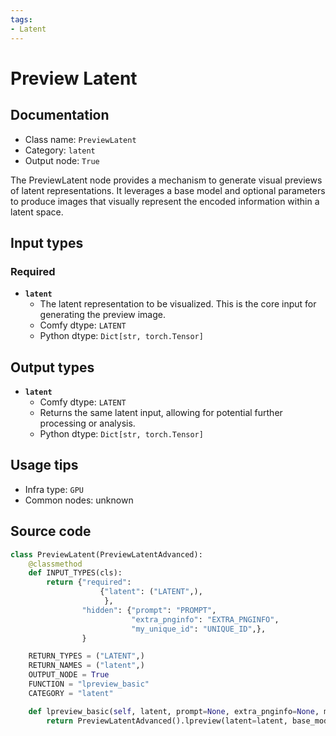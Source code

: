 ```yaml
---
tags:
- Latent
---
```


# Preview Latent
## Documentation
- Class name: `PreviewLatent`
- Category: `latent`
- Output node: `True`

The PreviewLatent node provides a mechanism to generate visual previews of latent representations. It leverages a base model and optional parameters to produce images that visually represent the encoded information within a latent space.
## Input types
### Required
- **`latent`**
    - The latent representation to be visualized. This is the core input for generating the preview image.
    - Comfy dtype: `LATENT`
    - Python dtype: `Dict[str, torch.Tensor]`
## Output types
- **`latent`**
    - Comfy dtype: `LATENT`
    - Returns the same latent input, allowing for potential further processing or analysis.
    - Python dtype: `Dict[str, torch.Tensor]`
## Usage tips
- Infra type: `GPU`
- Common nodes: unknown


## Source code
```python
class PreviewLatent(PreviewLatentAdvanced):
    @classmethod
    def INPUT_TYPES(cls):
        return {"required":
                    {"latent": ("LATENT",),
                     },
                "hidden": {"prompt": "PROMPT",
                           "extra_pnginfo": "EXTRA_PNGINFO",
                           "my_unique_id": "UNIQUE_ID",},
                }

    RETURN_TYPES = ("LATENT",)
    RETURN_NAMES = ("latent",)
    OUTPUT_NODE = True
    FUNCTION = "lpreview_basic"
    CATEGORY = "latent"

    def lpreview_basic(self, latent, prompt=None, extra_pnginfo=None, my_unique_id=None):
        return PreviewLatentAdvanced().lpreview(latent=latent, base_model="SD15", preview_method="auto", prompt=prompt, extra_pnginfo=extra_pnginfo, my_unique_id=my_unique_id)

```
